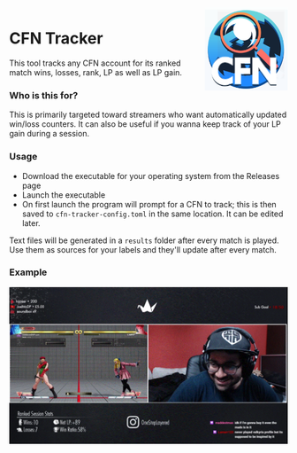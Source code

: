 <img src="images/logo.png" height="150px" align="right"/>

# CFN Tracker
This tool tracks any CFN account for its ranked match wins, losses, rank, LP as well as LP gain.

### Who is this for? 
This is primarily targeted toward streamers who want automatically updated win/loss counters. It can also be useful if you wanna keep track of your LP gain during a session.

### Usage

* Download the executable for your operating system from the Releases page
* Launch the executable
* On first launch the program will prompt for a CFN to track; this is then saved to `cfn-tracker-config.toml` in the same location. It can be edited later.

Text files will be generated in a `results` folder after every match is played. Use them as sources for your labels and they'll update after every match.

### Example

![stream](images/stream-example-2.gif?raw=true "stream-example")